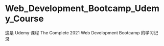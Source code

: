 # Web_Development_Bootcamp_Udemy_Course

这是 Udemy 课程 The Complete 2021 Web Development Bootcamp 的学习记录
